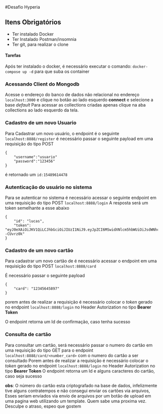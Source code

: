#Desafio Hyperia

## Itens Obrigatórios

- Ter instalado Docker
- Ter Instalado Postman/insomnia
- Ter git, para realizar o clone

#### Tarefas

Após ter instalado o docker, é necessário executar o comando:
`docker-compose up -d` para que suba os container

### Acessando Client do Mongodb
Acesse o endereço do banco de dados não relacional no endereço
`localhost:3000` e clique no botão ao lado esquerdo __connect__  e selecione a base *default*
Para acessar as collections criadas apenas clique na aba collections ao lado esquerdo da tela.

### Cadastro de um novo Usuario
Para Cadastrar um novo usuário, o endpoint é o seguinte `localhost:8888/register` é necessário passar o seguinte payload em uma requisição do tipo POST
```
{
	"username":"usuario"
	"password":"123456"
}
```
é retornado um `id:15489614478`

### Autenticação do usuário no sistema
Para se autenticar no sistema é necessário acessar o seguinte endpoint em uma requisição do tipo POST `localhost:8888/login`
A resposta será um token semelhante a esse abaixo
```
{
    "id": "lucas",
    "token": "eyJ0eXAiOiJKV1QiLCJhbGciOiJIUzI1NiJ9.eyJpZCI6MSwidXNlcm5hbWUiOiJsdWNhcyIsImV4cCI6MTYyMDcwNjY1OH0.MN6mZG54nWM8b1PYz0h7GZLrSwsxG4_Mej--CUvrz0k"
}
```
### Cadastro de um novo cartão
Para  cadastrar um novo cartão de  é necessário acessar o endpoint em uma requisição do tipo POST  ``localhost:8888/card`` 

É necessário passar o seguinte payload
```
{
	"card": "12345645897"
}
```
porem antes de realizar a requisição é necessário colocar o _token_ gerado no endpoint `localhost:8888/login`  no Header Autorization no tipo **Bearer Token** 

O endpoint retorna um Id de confirmação, caso tenha sucesso

### Consulta de cartão 
Para consultar um cartão, será necessário passar o numero do cartão em uma requisição do tipo GET para o endpoint `localhost:8888/card/<number_card>`  com o numero do cartão a ser consultado
Porem antes de realizar a requisição é necessário colocar o _token_ gerado no endpoint `localhost:8888/login`  no Header Autorization no tipo **Bearer Token** 
O endpoint retorna um Id e alguns caracteres do cartão, caso seja sucesso

__obs__: O número do cartão esta criptografado na base de dados, infelizmente tive alguns contratempos e não consegui enviar os  cartões via arquivos,
Esses seriam enviados   via envio de arquivos por um botão de upload em uma pagina web utilizando um template.
Quem sabe uma proxima vez.
Desculpe o atraso, espeo que gostem

